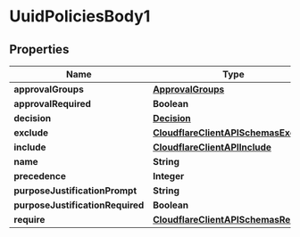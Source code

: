 # UuidPoliciesBody1

## Properties
Name | Type | Description | Notes
------------ | ------------- | ------------- | -------------
**approvalGroups** | [**ApprovalGroups**](ApprovalGroups.md) |  |  [optional]
**approvalRequired** | **Boolean** |  |  [optional]
**decision** | [**Decision**](Decision.md) |  | 
**exclude** | [**CloudflareClientAPISchemasExclude**](CloudflareClientAPISchemasExclude.md) |  |  [optional]
**include** | [**CloudflareClientAPIInclude**](CloudflareClientAPIInclude.md) |  | 
**name** | **String** |  | 
**precedence** | **Integer** |  |  [optional]
**purposeJustificationPrompt** | **String** |  |  [optional]
**purposeJustificationRequired** | **Boolean** |  |  [optional]
**require** | [**CloudflareClientAPISchemasRequire**](CloudflareClientAPISchemasRequire.md) |  |  [optional]
